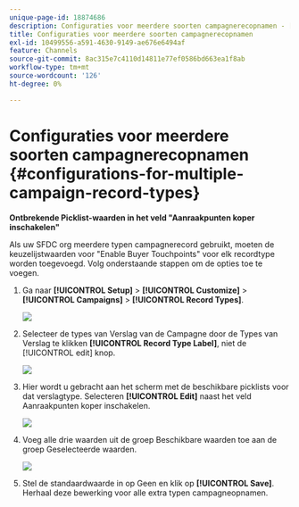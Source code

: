 ```yaml
---
unique-page-id: 18874686
description: Configuraties voor meerdere soorten campagnerecopnamen - [!DNL Marketo Measure] - Productdocumentatie
title: Configuraties voor meerdere soorten campagnerecopnamen
exl-id: 10499556-a591-4630-9149-ae676e6494af
feature: Channels
source-git-commit: 8ac315e7c4110d14811e77ef0586bd663ea1f8ab
workflow-type: tm+mt
source-wordcount: '126'
ht-degree: 0%

---
```


# Configuraties voor meerdere soorten campagnerecopnamen {#configurations-for-multiple-campaign-record-types}

**Ontbrekende Picklist-waarden in het veld &quot;Aanraakpunten koper inschakelen&quot;**

Als uw SFDC org meerdere typen campagnerecord gebruikt, moeten de keuzelijstwaarden voor &quot;Enable Buyer Touchpoints&quot; voor elk recordtype worden toegevoegd. Volg onderstaande stappen om de opties toe te voegen.

1. Ga naar **[!UICONTROL Setup]** > **[!UICONTROL Customize]** > **[!UICONTROL Campaigns]** > **[!UICONTROL Record Types]**.

   ![](assets/1.jpg)

1. Selecteer de types van Verslag van de Campagne door de Types van Verslag te klikken **[!UICONTROL Record Type Label]**, niet de [!UICONTROL edit] knop.

   ![](assets/2.jpg)

1. Hier wordt u gebracht aan het scherm met de beschikbare picklists voor dat verslagtype. Selecteren **[!UICONTROL Edit]** naast het veld Aanraakpunten koper inschakelen.

   ![](assets/3.jpg)

1. Voeg alle drie waarden uit de groep Beschikbare waarden toe aan de groep Geselecteerde waarden.

   ![](assets/4.jpg)

1. Stel de standaardwaarde in op Geen en klik op **[!UICONTROL Save]**. Herhaal deze bewerking voor alle extra typen campagneopnamen.
